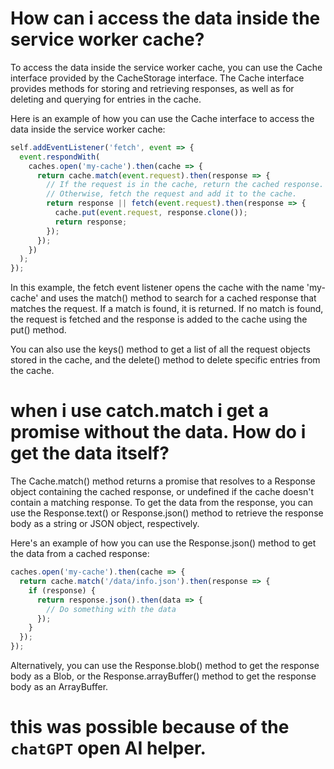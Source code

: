 # How can i access the data inside the service worker cache?

To access the data inside the service worker cache, you can use the Cache interface provided by the CacheStorage interface. The Cache interface provides methods for storing and retrieving responses, as well as for deleting and querying for entries in the cache.

Here is an example of how you can use the Cache interface to access the data inside the service worker cache:

```js
self.addEventListener('fetch', event => {
  event.respondWith(
    caches.open('my-cache').then(cache => {
      return cache.match(event.request).then(response => {
        // If the request is in the cache, return the cached response.
        // Otherwise, fetch the request and add it to the cache.
        return response || fetch(event.request).then(response => {
          cache.put(event.request, response.clone());
          return response;
        });
      });
    })
  );
});
```

In this example, the fetch event listener opens the cache with the name 'my-cache' and uses the match() method to search for a cached response that matches the request. If a match is found, it is returned. If no match is found, the request is fetched and the response is added to the cache using the put() method.

You can also use the keys() method to get a list of all the request objects stored in the cache, and the delete() method to delete specific entries from the cache.

# when i use catch.match i get a promise without the data. How do i get the data itself?

The Cache.match() method returns a promise that resolves to a Response object containing the cached response, or undefined if the cache doesn't contain a matching response. To get the data from the response, you can use the Response.text() or Response.json() method to retrieve the response body as a string or JSON object, respectively.

Here's an example of how you can use the Response.json() method to get the data from a cached response:

```js
caches.open('my-cache').then(cache => {
  return cache.match('/data/info.json').then(response => {
    if (response) {
      return response.json().then(data => {
        // Do something with the data
      });
    }
  });
});
```
Alternatively, you can use the Response.blob() method to get the response body as a Blob, or the Response.arrayBuffer() method to get the response body as an ArrayBuffer.

# this was possible because of the `chatGPT` open AI helper.